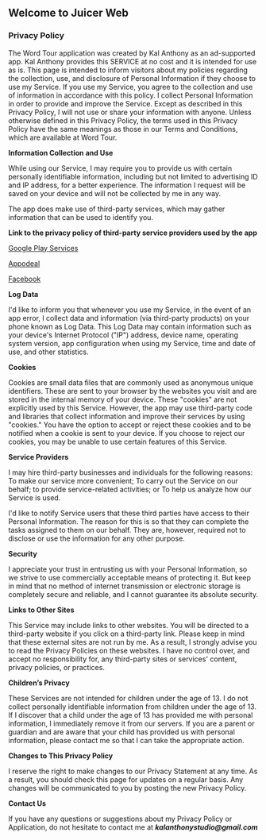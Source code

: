 ## Welcome to Juicer Web

### Privacy Policy

The Word Tour application was created by Kal Anthony as an ad-supported app. Kal Anthony provides this SERVICE at no cost and it is intended for use as is.
This page is intended to inform visitors about my policies regarding the collection, use, and disclosure of Personal Information if they choose to use my Service.
If you use my Service, you agree to the collection and use of information in accordance with this policy. I collect Personal Information in order to provide and improve the Service. Except as described in this Privacy Policy, I will not use or share your information with anyone.
Unless otherwise defined in this Privacy Policy, the terms used in this Privacy Policy have the same meanings as those in our Terms and Conditions, which are available at Word Tour.

**Information Collection and Use**

While using our Service, I may require you to provide us with certain personally identifiable information, including but not limited to advertising ID and IP address, for a better experience. The information I request will be saved on your device and will not be collected by me in any way.

The app does make use of third-party services, which may gather information that can be used to identify you.

**Link to the privacy policy of third-party service providers used by the app**

[Google Play Services](https://www.google.com/policies/privacy/)

[Appodeal](https://www.appodeal.com/home/privacy-policy/)

[Facebook](https://www.facebook.com/about/privacy/update/printable)

**Log Data**

I'd like to inform you that whenever you use my Service, in the event of an app error, I collect data and information (via third-party products) on your phone known as Log Data. This Log Data may contain information such as your device's Internet Protocol ("IP") address, device name, operating system version, app configuration when using my Service, time and date of use, and other statistics.

**Cookies**

Cookies are small data files that are commonly used as anonymous unique identifiers. These are sent to your browser by the websites you visit and are stored in the internal memory of your device.
These "cookies" are not explicitly used by this Service. However, the app may use third-party code and libraries that collect information and improve their services by using "cookies." You have the option to accept or reject these cookies and to be notified when a cookie is sent to your device. If you choose to reject our cookies, you may be unable to use certain features of this Service.

**Service Providers**

I may hire third-party businesses and individuals for the following reasons:
To make our service more convenient;
To carry out the Service on our behalf;
to provide service-related activities; or
To help us analyze how our Service is used.

I'd like to notify Service users that these third parties have access to their Personal Information. The reason for this is so that they can complete the tasks assigned to them on our behalf. They are, however, required not to disclose or use the information for any other purpose.

**Security**

I appreciate your trust in entrusting us with your Personal Information, so we strive to use commercially acceptable means of protecting it. But keep in mind that no method of internet transmission or electronic storage is completely secure and reliable, and I cannot guarantee its absolute security.

**Links to Other Sites**

This Service may include links to other websites. You will be directed to a third-party website if you click on a third-party link. Please keep in mind that these external sites are not run by me. As a result, I strongly advise you to read the Privacy Policies on these websites. I have no control over, and accept no responsibility for, any third-party sites or services' content, privacy policies, or practices.

**Children’s Privacy**

These Services are not intended for children under the age of 13. I do not collect personally identifiable information from children under the age of 13. If I discover that a child under the age of 13 has provided me with personal information, I immediately remove it from our servers. If you are a parent or guardian and are aware that your child has provided us with personal information, please contact me so that I can take the appropriate action.


**Changes to This Privacy Policy**

I reserve the right to make changes to our Privacy Statement at any time. As a result, you should check this page for updates on a regular basis. Any changes will be communicated to you by posting the new Privacy Policy.

**Contact Us**
 
If you have any questions or suggestions about my Privacy Policy or Application, do not hesitate to contact me at **_kalanthonystudio@gmail.com_**
